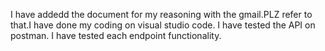 I have addedd the document for my reasoning with the gmail.PLZ refer to that.I have done my coding on visual studio code.
I have tested the API on postman.
I have tested each endpoint functionality.
